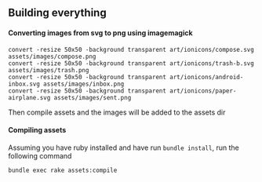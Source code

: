 ## Building everything

#### Converting images from svg to png using imagemagick

    convert -resize 50x50 -background transparent art/ionicons/compose.svg assets/images/compose.png
    convert -resize 50x50 -background transparent art/ionicons/trash-b.svg assets/images/trash.png
    convert -resize 50x50 -background transparent art/ionicons/android-inbox.svg assets/images/inbox.png
    convert -resize 50x50 -background transparent art/ionicons/paper-airplane.svg assets/images/sent.png

Then compile assets and the images will be added to the assets dir


#### Compiling assets

Assuming you have ruby installed and have run `bundle install`, run the following command

    bundle exec rake assets:compile

